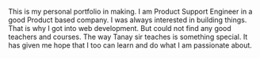 This is my personal portfolio in making.
I am Product Support Engineer in a good Product based company.
I was always interested in building things. That is why I got into web development.
But could not find any good teachers and courses.
The way Tanay sir teaches is something special. It has given me hope that I too can learn and do what I am passionate about.

